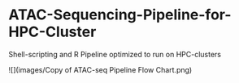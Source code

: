 # ATAC-Sequencing-Pipeline-for-HPC-Cluster
Shell-scripting and R Pipeline optimized to run on HPC-clusters 

![](images/Copy of ATAC-seq Pipeline Flow Chart.png)
